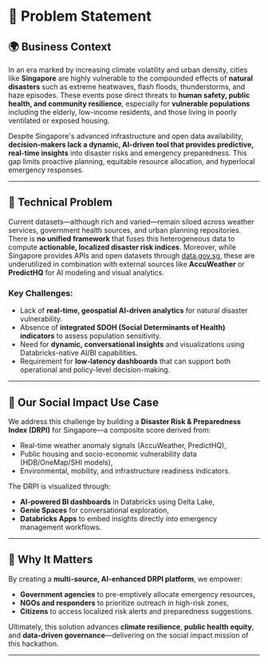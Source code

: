 # 🧭 Problem Statement

## 🌍 Business Context

In an era marked by increasing climate volatility and urban density, cities like **Singapore** are highly vulnerable to the compounded effects of **natural disasters** such as extreme heatwaves, flash floods, thunderstorms, and haze episodes. These events pose direct threats to **human safety, public health, and community resilience**, especially for **vulnerable populations** including the elderly, low-income residents, and those living in poorly ventilated or exposed housing.

Despite Singapore's advanced infrastructure and open data availability, **decision-makers lack a dynamic, AI-driven tool that provides predictive, real-time insights** into disaster risks and emergency preparedness. This gap limits proactive planning, equitable resource allocation, and hyperlocal emergency responses.

---

## 🔧 Technical Problem

Current datasets—although rich and varied—remain siloed across weather services, government health sources, and urban planning repositories. There is **no unified framework** that fuses this heterogeneous data to compute **actionable, localized disaster risk indices**. Moreover, while Singapore provides APIs and open datasets through [data.gov.sg](https://data.gov.sg), these are underutilized in combination with external sources like **AccuWeather** or **PredictHQ** for AI modeling and visual analytics.

### Key Challenges:
- Lack of **real-time, geospatial AI-driven analytics** for natural disaster vulnerability.
- Absence of **integrated SDOH (Social Determinants of Health) indicators** to assess population sensitivity.
- Need for **dynamic, conversational insights** and visualizations using Databricks-native AI/BI capabilities.
- Requirement for **low-latency dashboards** that can support both operational and policy-level decision-making.

---

## 🧠 Our Social Impact Use Case

We address this challenge by building a **Disaster Risk & Preparedness Index (DRPI)** for Singapore—a composite score derived from:
- Real-time weather anomaly signals (AccuWeather, PredictHQ),
- Public housing and socio-economic vulnerability data (HDB/OneMap/SHI models),
- Environmental, mobility, and infrastructure readiness indicators.

The DRPI is visualized through:
- **AI-powered BI dashboards** in Databricks using Delta Lake,
- **Genie Spaces** for conversational exploration,
- **Databricks Apps** to embed insights directly into emergency management workflows.

---

## 🎯 Why It Matters

By creating a **multi-source, AI-enhanced DRPI platform**, we empower:
- **Government agencies** to pre-emptively allocate emergency resources,
- **NGOs and responders** to prioritize outreach in high-risk zones,
- **Citizens** to access localized risk alerts and preparedness suggestions.

Ultimately, this solution advances **climate resilience**, **public health equity**, and **data-driven governance**—delivering on the social impact mission of this hackathon.

---
